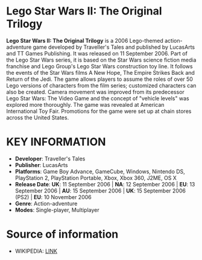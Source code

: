 # Lego Star Wars II: The Original Trilogy

**Lego Star Wars II: The Original Trilogy** is a 2006 Lego-themed action-adventure game developed by Traveller's Tales and published by LucasArts and TT Games Publishing. It was released on 11 September 2006. Part of the Lego Star Wars series, it is based on the Star Wars science fiction media franchise and Lego Group's Lego Star Wars construction toy line. It follows the events of the Star Wars films A New Hope, The Empire Strikes Back and Return of the Jedi. The game allows players to assume the roles of over 50 Lego versions of characters from the film series; customized characters can also be created. Camera movement was improved from its predecessor Lego Star Wars: The Video Game and the concept of "vehicle levels" was explored more thoroughly. The game was revealed at American International Toy Fair. Promotions for the game were set up at chain stores across the United States. 

# KEY INFORMATION

- **Developer**: Traveller's Tales
- **Publisher**: LucasArts
- **Platforms**: Game Boy Advance, GameCube, Windows, Nintendo DS, PlayStation 2, PlayStation Portable, Xbox, Xbox 360, J2ME, OS X
- **Release Date**: **UK**: 11 September 2006 | **NA**: 12 September 2006 | **EU**: 13 September 2006 | **AU**: 15 September 2006 | **UK**: 15 September 2006 (PS2) | **EU**: 10 November 2006
- **Genre**: Action-adventure
- **Modes**: Single-player, Multiplayer

# Source of information
 - WIKIPEDIA: [LINK](https://en.wikipedia.org/wiki/Lego_Star_Wars_II:_The_Original_Trilogy)